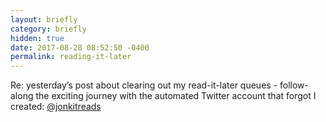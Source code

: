 ```yaml
---
layout: briefly
category: briefly
hidden: true
date: 2017-08-28 08:52:50 -0400
permalink: reading-it-later
---
```


Re: yesterday’s post about clearing out my read-it-later queues - follow-along the exciting journey with the automated Twitter account that forgot I created: [@jonkitreads](http://twitter.com/jonkitreads)
